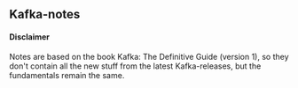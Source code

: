 ## Kafka-notes

#### Disclaimer
Notes are based on the book Kafka: The Definitive Guide (version 1), so they don't contain all the new stuff from the latest Kafka-releases, but the fundamentals remain the same.

